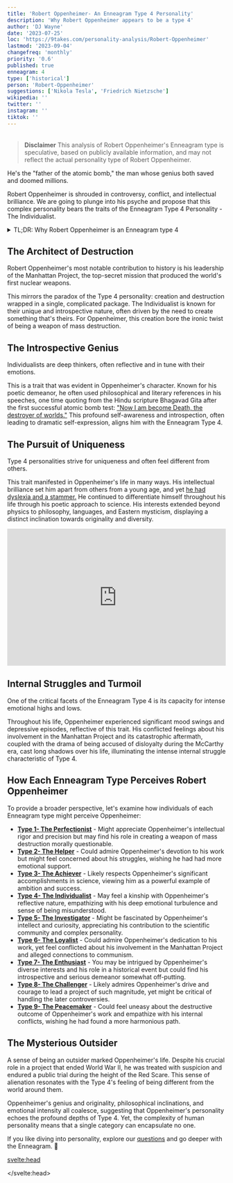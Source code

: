 ```yaml
---
title: 'Robert Oppenheimer- An Enneagram Type 4 Personality'
description: 'Why Robert Oppenheimer appears to be a type 4'
author: 'DJ Wayne'
date: '2023-07-25'
loc: 'https://9takes.com/personality-analysis/Robert-Oppenheimer'
lastmod: '2023-09-04'
changefreq: 'monthly'
priority: '0.6'
published: true
enneagram: 4
type: ['historical']
person: 'Robert-Oppenheimer'
suggestions: ['Nikola Tesla', 'Friedrich Nietzsche']
wikipedia: ''
twitter: ''
instagram: ''
tiktok: ''
---
```


<!-- // notes:  -->

<script>
	import  PopCard  from "$lib/components/atoms/PopCard.svelte";
import BlogPurpose from '$lib/components/blog/BlogPurpose.svelte'
</script>

<div
  style="display: flex;
    justify-content: center;
    margin: 1rem 0;
  "
>
  <PopCard
    image={`/types/4s/${'Robert-Oppenheimer'}.webp`}
    showIcon={false}
    enneagramType="4"
    displayText="Robert Oppenheimer"
    subtext=""
  />
</div>

> **Disclaimer** This analysis of Robert Oppenheimer's Enneagram type is speculative, based on publicly available information, and may not reflect the actual personality type of Robert Oppenheimer.

<p class="firstLetter">He's the "father of the atomic bomb," the man whose genius both saved and doomed millions.</p>

Robert Oppenheimer is shrouded in controversy, conflict, and intellectual brilliance. We are going to plunge into his psyche and propose that this complex personality bears the traits of the Enneagram Type 4 Personality - The Individualist.

<details>
<summary class="accordion">TL;DR: Why Robert Oppenheimer is an Enneagram type 4</summary>
<div class="panel">
<ul>
<li><b>A dark and poetic mind:</b> Oppenheimer's inner world aligns with Type 4's introspective and emotional nature. He had a philosophical approach to science and deep introspection mirrored in his speeches. He mentioned the Bhagavad Gita with the famous words, "Now I am become Death, the destroyer of worlds," after the first successful atomic bomb test. This reflects a profound understanding of the gravity of the situation.
</li>
<li><b>Controversies and Inner Conflict:</b> The turmoil Oppenheimer faced due to his involvement in the Manhattan Project and the ensuing Red Scare trials embodies Type 4's intense emotional highs and lows. He made enemies with his strong convictions, became a polarizing figure, and constantly fought over his identity. This tension aligns with Type 4's fear of having no identity or personal significance.
</li>
<li><b>Driven by Uniqueness:</b> At his core, Oppenheimer needed to be unique. What comes with this need are diverse interests, intellectual brilliance, and the feeling of being an outsider. Did he choose to be an outsider, or was he always the outsider? Maybe this feeling stemmed from him having dyslexia in his youth, or maybe it was that he was born into a non-observant Jewish family. Whatever it was, Oppenheimer was different.
</li>
</ul>
 </div>
</details>

## The Architect of Destruction

Robert Oppenheimer's most notable contribution to history is his leadership of the Manhattan Project, the top-secret mission that produced the world's first nuclear weapons.

This mirrors the paradox of the Type 4 personality: creation and destruction wrapped in a single, complicated package. The Individualist is known for their unique and introspective nature, often driven by the need to create something that's theirs. For Oppenheimer, this creation bore the ironic twist of being a weapon of mass destruction.

## The Introspective Genius

Individualists are deep thinkers, often reflective and in tune with their emotions.

This is a trait that was evident in Oppenheimer's character. Known for his poetic demeanor, he often used philosophical and literary references in his speeches, one time quoting from the Hindu scripture Bhagavad Gita after the first successful atomic bomb test: <a class="external-link" target="_blank" rel="noopener noreferrer" href="https://en.wikipedia.org/wiki/J._Robert_Oppenheimer">"Now I am become Death, the destroyer of worlds."</a> This profound self-awareness and introspection, often leading to dramatic self-expression, aligns him with the Enneagram Type 4.

## The Pursuit of Uniqueness

Type 4 personalities strive for uniqueness and often feel different from others.

This trait manifested in Oppenheimer's life in many ways. His intellectual brilliance set him apart from others from a young age, and yet <a class="external-link" target="_blank" rel="noopener noreferrer" href="https://www.thetrailblazer.co.uk/blog/6-things-you-probably-didnt-know-about-j-robert-oppenheimer">he had dyslexia and a stammer.</a> He continued to differentiate himself throughout his life through his poetic approach to science. His interests extended beyond physics to philosophy, languages, and Eastern mysticism, displaying a distinct inclination towards originality and diversity.

<div class="iframe-container">
<iframe width="100%" height="315" loading="lazy" src="https://www.youtube.com/embed/AwOFcxENsVk?start=174" title="Andreessen brothers examining Oppenheimer's personality" frameborder="0" allow="accelerometer; autoplay; clipboard-write; encrypted-media; gyroscope; picture-in-picture; web-share" allowfullscreen></iframe>
</div>

## Internal Struggles and Turmoil

One of the critical facets of the Enneagram Type 4 is its capacity for intense emotional highs and lows.

Throughout his life, Oppenheimer experienced significant mood swings and depressive episodes, reflective of this trait. His conflicted feelings about his involvement in the Manhattan Project and its catastrophic aftermath, coupled with the drama of being accused of disloyalty during the McCarthy era, cast long shadows over his life, illuminating the intense internal struggle characteristic of Type 4.

<BlogPurpose/>

## How Each Enneagram Type Perceives Robert Oppenheimer

To provide a broader perspective, let's examine how individuals of each Enneagram type might perceive Oppenheimer:

- **[Type 1- The Perfectionist](/enneagram-corner/enneagram-type-1)** - Might appreciate Oppenheimer's intellectual rigor and precision but may find his role in creating a weapon of mass destruction morally questionable.
- **[Type 2- The Helper](/enneagram-corner/enneagram-type-2)** - Could admire Oppenheimer's devotion to his work but might feel concerned about his struggles, wishing he had had more emotional support.
- **[Type 3- The Achiever](/enneagram-corner/enneagram-type-3)** - Likely respects Oppenheimer's significant accomplishments in science, viewing him as a powerful example of ambition and success.
- **[Type 4- The Individualist](/enneagram-corner/enneagram-type-4)** - May feel a kinship with Oppenheimer's reflective nature, empathizing with his deep emotional turbulence and sense of being misunderstood.
- **[Type 5- The Investigator](/enneagram-corner/enneagram-type-5)** - Might be fascinated by Oppenheimer's intellect and curiosity, appreciating his contribution to the scientific community and complex personality.
- **[Type 6- The Loyalist](/enneagram-corner/enneagram-type-6)** - Could admire Oppenheimer's dedication to his work, yet feel conflicted about his involvement in the Manhattan Project and alleged connections to communism.
- **[Type 7- The Enthusiast](/enneagram-corner/enneagram-type-7)** - You may be intrigued by Oppenheimer's diverse interests and his role in a historical event but could find his introspective and serious demeanor somewhat off-putting.
- **[Type 8- The Challenger](/enneagram-corner/enneagram-type-8)** - Likely admires Oppenheimer's drive and courage to lead a project of such magnitude, yet might be critical of handling the later controversies.
- **[Type 9- The Peacemaker](/enneagram-corner/enneagram-type-9)** - Could feel uneasy about the destructive outcome of Oppenheimer's work and empathize with his internal conflicts, wishing he had found a more harmonious path.

## The Mysterious Outsider

A sense of being an outsider marked Oppenheimer's life. Despite his crucial role in a project that ended World War II, he was treated with suspicion and endured a public trial during the height of the Red Scare. This sense of alienation resonates with the Type 4's feeling of being different from the world around them.

Oppenheimer's genius and originality, philosophical inclinations, and emotional intensity all coalesce, suggesting that Oppenheimer's personality echoes the profound depths of Type 4. Yet, the complexity of human personality means that a single category can encapsulate no one.

If you like diving into personality, explore our <a href="/questions" >questions</a> and go deeper with the Enneagram. 🚀

<svelte:head>

<script type="application/ld+json">
{
  "@context": "http://schema.org",
  "@graph": [
    {
      "@type": "Article",
      "articleBody": "This article explores the personality traits of Robert Oppenheimer from the perspective of the Enneagram Type 4. Known for his intellectual rigor, reflective nature, and significant contribution to the field of nuclear physics, Oppenheimer embodies many characteristics of Type 4 personalities. The article discusses various aspects of Oppenheimer's life and career that show his Type 4 characteristics, including his role in the Manhattan Project, personal struggles, and controversies.",
      "creator": {
        "@type": "Person",
        "name": "DJ Wayne",
        "sameAs": ["https://www.instagram.com/djwayne3/", "https://www.youtube.com/@djwayne3", "https://www.linkedin.com/in/davidtwayne/", "https://twitter.com/djwayne3"
        ]
      },
      "author": {
        "@type": "Person",
        "name": "DJ Wayne",
        "sameAs": ["https://www.instagram.com/djwayne3/", "https://www.youtube.com/@djwayne3", "https://www.linkedin.com/in/davidtwayne/", "https://twitter.com/djwayne3"
        ]
      },
      "dateModified": {
        "@type": "Date",
        "@value": "2023-09-04"
      },
      "datePublished": {
        "@type": "Date",
        "@value": "2023-07-25"
      },
      "description": "This blog post examines why Robert Oppenheimer might be an Enneagram Type 4. It focuses on his personality traits, his motivations, his inner world, controversies he's faced, and how these elements might be related to the core attributes of Type 4.",
      "headline": "Unraveling Robert Oppenheimer: An Insight Into His Enneagram Type 4 Personality",
      "image": {
        "@type": "ImageObject",
        "height": 900,
        "url": "https://9takes.com/types/4s/Robert-Oppenheimer.webp",
        "width": 900
      },
      "mainEntityOfPage": {
        "@id": "https://9takes.com/personality-analysis/Robert-Oppenheimer",
        "@type": "WebPage"
      },
      "mentions": {
        "@type": "Person",
        "name": "Robert Oppenheimer",
        "sameAs": ["https://en.wikipedia.org/wiki/Robert_Oppenheimer"]
      },
      "publisher": {
        "@type": "Organization",
        "sameAs": ["https://www.instagram.com/9takesdotcom/", "https://twitter.com/9takesdotcom"],
        "logo": {
          "@type": "ImageObject",
          "url": "https://9takes.com/brand/aero.png"
        },
        "name": "9takes"
      }
    },
    {
      "@type": "FAQPage",
      "mainEntity": [
        {
          "@type": "Question",
          "acceptedAnswer": {
            "@type": "Answer",
            "text": "Robert Oppenheimer exhibits many characteristics associated with Enneagram Type 4 personalities. This includes his intellectual prowess, deep introspection, and handling of complex emotional struggles. These characteristics are rooted in his desire to understand and make sense of the world, a core motivation for Type 4 individuals."
          },
          "name": "Why is Robert Oppenheimer considered an Enneagram Type 4?"
        },
        {
          "@type": "Question",
          "acceptedAnswer": {
            "@type": "Answer",
            "text": "Oppenheimer's pivotal role in the Manhattan Project, his intellectual curiosity, and his handling of personal and professional controversies all indicate his Type 4 personality. Moreover, his introspective nature and emotional complexity also reflect the strengths and growth potential of Type 4 individuals."
          },
          "name": "What are some examples of Robert Oppenheimer's Type 4 characteristics?"
        },
    {
          "@type": "Question",
          "acceptedAnswer": {
            "@type": "Answer",
            "text": "Robert Oppenheimer is well-known for his intellectual capacity and deep introspection. He played a significant role in nuclear physics, notably the Manhattan Project. However, these descriptions are based on public records and his portrayed image in the media. To know his exact personality, one would have had to know him personally."
          },
          "name": "What was Robert Oppenheimer's personality?"
        },
    {
          "@type": "Question",
          "acceptedAnswer": {
            "@type": "Answer",
            "text": "Robert Oppenheimer is an Enneagram type 4, also known as The Individualist. This Enneagram type is introspective, emotionally honest, creative, and personal, often motivated by a desire to understand themselves and the world around them. Please note that this information is based on public information and not directly confirmed by Robert Oppenheimer himself."
          },
          "name": "What was Robert Oppenheimer's Enneagram type?"
        }
      ]
    }
  ]
}

</script>

</svelte:head>

<style lang="scss">

</style>
